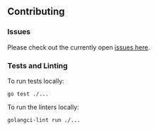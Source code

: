 ## Contributing

### Issues

Please check out the currently open [issues here](https://github.com/attestantio/vouch/issues).

### Tests and Linting

To run tests locally:

```shell
go test ./...
```

To run the linters locally:

```shell
golangci-lint run ./...
```